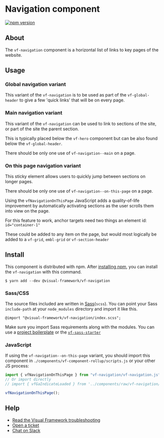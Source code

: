 # Navigation component

[![npm version](https://badge.fury.io/js/%40visual-framework%2Fvf-navigation.svg)](https://badge.fury.io/js/%40visual-framework%2Fvf-navigation)

## About

The `vf-navigation` component is a horizontal list of links to key pages of the website.

## Usage

### Global navigation variant

This variant of the `vf-navigation` is to be used as part of the `vf-global-header` to give a few 'quick links' that will be on every page.

### Main navigation variant

This variant of the `vf-navigation` can be used to link to sections of the site, or part of the site the parent section.

This is typically placed below the `vf-hero` component but can be also found below the `vf-global-header`.

There should be only one use of `vf-navigation--main` on a page.

### On this page navigation variant

This sticky element allows users to quickly jump between sections on longer pages.

There should be only one use of `vf-navigation--on-this-page` on a page.

Using the `vfNavigationOnThisPage` JavaScript adds a quality-of-life improvement by automatically activating sections as the user scrolls them into view on the page.

For this feature to work, anchor targets need two things an element id: `id="container-1"`

These could be added to any item on the page, but would most logically be added to a `vf-grid`, `embl-grid` or `vf-section-header`

## Install

This component is distributed with npm. After [installing npm](https://www.npmjs.com/get-npm), you can install the `vf-navigation` with this command.

```
$ yarn add --dev @visual-framework/vf-navigation
```

### Sass/CSS

The source files included are written in [Sass](http://sass-lang.com)(`scss`). You can point your Sass `include-path` at your `node_modules` directory and import it like this.

```
@import "@visual-framework/vf-navigation/index.scss";
```

Make sure you import Sass requirements along with the modules. You can use a [project boilerplate](https://stable.visual-framework.dev/building/) or the [`vf-sass-starter`](https://stable.visual-framework.dev/components/vf-sass-starter/)

### JavaScript

If using the `vf-navigation--on-this-page` variant, you should import this component in `./components/vf-component-rollup/scripts.js` or your other JS process:

```js
import { vfNavigationOnThisPage } from "vf-navigation/vf-navigation.js";
// Or import directly
// import { vfGaIndicateLoaded } from '../components/raw/vf-navigation/vf-navigation.js';

vfNavigationOnThisPage();
```

## Help

- [Read the Visual Framework troubleshooting](https://stable.visual-framework.dev/troubleshooting/)
- [Open a ticket](https://github.com/visual-framework/vf-core/issues)
- [Chat on Slack](https://join.slack.com/t/visual-framework/shared_invite/enQtNDAxNzY0NDg4NTY0LWFhMjEwNGY3ZTk3NWYxNWVjOWQ1ZWE4YjViZmY1YjBkMDQxMTNlNjQ0N2ZiMTQ1ZTZiMGM4NjU5Y2E0MjM3ZGQ)
